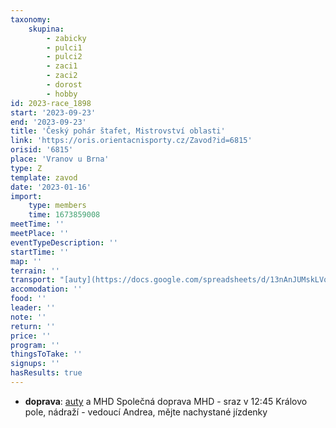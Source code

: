 ```yaml
---
taxonomy:
    skupina:
        - zabicky
        - pulci1
        - pulci2
        - zaci1
        - zaci2
        - dorost
        - hobby
id: 2023-race_1898
start: '2023-09-23'
end: '2023-09-23'
title: 'Český pohár štafet, Mistrovství oblasti'
link: 'https://oris.orientacnisporty.cz/Zavod?id=6815'
orisid: '6815'
place: 'Vranov u Brna'
type: Z
template: zavod
date: '2023-01-16'
import:
    type: members
    time: 1673859008
meetTime: ''
meetPlace: ''
eventTypeDescription: ''
startTime: ''
map: ''
terrain: ''
transport: "[auty](https://docs.google.com/spreadsheets/d/13nAnJUMskLVqCIEIaDftTleUtRbcFuc8Phf_JeQNO-E/edit#gid=1687527609) a MHD\r\nSpolečná doprava MHD - sraz v 12:45 Královo pole, nádraží - vedoucí Andrea, mějte nachystané jízdenky"
accomodation: ''
food: ''
leader: ''
note: ''
return: ''
price: ''
program: ''
thingsToTake: ''
signups: ''
hasResults: true
---
```


* **doprava**: [auty](https://docs.google.com/spreadsheets/d/13nAnJUMskLVqCIEIaDftTleUtRbcFuc8Phf_JeQNO-E/edit#gid=1687527609) a MHD
Společná doprava MHD - sraz v 12:45 Královo pole, nádraží - vedoucí Andrea, mějte nachystané jízdenky
